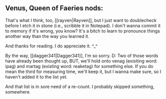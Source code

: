 ## Venus, Queen of Faeries nods:

That's what I think, too, [[rayven|Rayven]], but I just want to doublecheck before I etch it in stone (i.e., scribble it in Notepad). I don't wanna commit it to memory if it's wrong, you know? It's a bitch to learn to pronounce things another way than the way you learned it.

And thanks for reading. I do appreciate it. ^_^

By the way, [[dagger341|Dagger341]], I'm so sorry. D: Two of those words have already been thought up, BUT, we'll hold onto venag (exisiting word: ipag) and martag (existing word: reaketag) for something else. If you do mean the third for measuring time, we'll keep it, but I wanna make sure, so I haven't added it to the list yet.

And that list is in sore need of a re-count. I probably skipped something, somewhere.